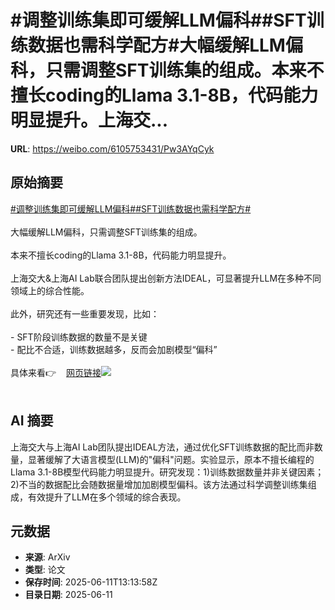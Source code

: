 # #调整训练集即可缓解LLM偏科##SFT训练数据也需科学配方#大幅缓解LLM偏科，只需调整SFT训练集的组成。本来不擅长coding的Llama 3.1-8B，代码能力明显提升。上海交...

**URL**: https://weibo.com/6105753431/Pw3AYqCyk

## 原始摘要

<a href="https://m.weibo.cn/search?containerid=231522type%3D1%26t%3D10%26q%3D%23%E8%B0%83%E6%95%B4%E8%AE%AD%E7%BB%83%E9%9B%86%E5%8D%B3%E5%8F%AF%E7%BC%93%E8%A7%A3LLM%E5%81%8F%E7%A7%91%23&amp;extparam=%23%E8%B0%83%E6%95%B4%E8%AE%AD%E7%BB%83%E9%9B%86%E5%8D%B3%E5%8F%AF%E7%BC%93%E8%A7%A3LLM%E5%81%8F%E7%A7%91%23" data-hide=""><span class="surl-text">#调整训练集即可缓解LLM偏科#</span></a><a href="https://m.weibo.cn/search?containerid=231522type%3D1%26t%3D10%26q%3D%23SFT%E8%AE%AD%E7%BB%83%E6%95%B0%E6%8D%AE%E4%B9%9F%E9%9C%80%E7%A7%91%E5%AD%A6%E9%85%8D%E6%96%B9%23&amp;extparam=%23SFT%E8%AE%AD%E7%BB%83%E6%95%B0%E6%8D%AE%E4%B9%9F%E9%9C%80%E7%A7%91%E5%AD%A6%E9%85%8D%E6%96%B9%23" data-hide=""><span class="surl-text">#SFT训练数据也需科学配方#</span></a><br><br>大幅缓解LLM偏科，只需调整SFT训练集的组成。<br><br>本来不擅长coding的Llama 3.1-8B，代码能力明显提升。<br><br>上海交大&amp;上海AI Lab联合团队提出创新方法IDEAL，可显著提升LLM在多种不同领域上的综合性能。<br><br>此外，研究还有一些重要发现，比如：<br><br>- SFT阶段训练数据的数量不是关键<br>- 配比不合适，训练数据越多，反而会加剧模型“偏科”<br><br>具体来看👉<a href="https://weibo.cn/sinaurl?u=https%3A%2F%2Fmp.weixin.qq.com%2Fs%2F3b4afz0xD6_drY10kosUrA" data-hide=""><span class="url-icon"><img style="width: 1rem;height: 1rem" src="https://h5.sinaimg.cn/upload/2015/09/25/3/timeline_card_small_web_default.png" referrerpolicy="no-referrer"></span><span class="surl-text">网页链接</span></a><img style="" src="https://tvax4.sinaimg.cn/large/006Fd7o3gy1i2bit433ccj30kg0hojwp.jpg" referrerpolicy="no-referrer"><br><br>

## AI 摘要

上海交大与上海AI Lab团队提出IDEAL方法，通过优化SFT训练数据的配比而非数量，显著缓解了大语言模型(LLM)的"偏科"问题。实验显示，原本不擅长编程的Llama 3.1-8B模型代码能力明显提升。研究发现：1)训练数据数量并非关键因素；2)不当的数据配比会随数据量增加加剧模型偏科。该方法通过科学调整训练集组成，有效提升了LLM在多个领域的综合表现。

## 元数据

- **来源**: ArXiv
- **类型**: 论文
- **保存时间**: 2025-06-11T13:13:58Z
- **目录日期**: 2025-06-11

